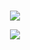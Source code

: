 # <luis-fernando>

 <p align="center">   <img src="https://github-readme-stats.vercel.app/api?username=luis-fernando&show_icons=true&theme=radical" /> </p>   <p align="center">   <img src="https://github-readme-stats.vercel.app/api/top-langs/?username=luis-fernando12&layout=compact&theme=radical" /> </p>
